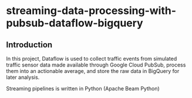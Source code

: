 # streaming-data-processing-with-pubsub-dataflow-bigquery

## Introduction

In this project,  Dataflow is used to collect traffic events from simulated traffic sensor data made available through Google Cloud PubSub, process them into an actionable average, and store the raw data in BigQuery for later analysis. 

Streaming pipelines is written in Python (Apache Beam Python)

